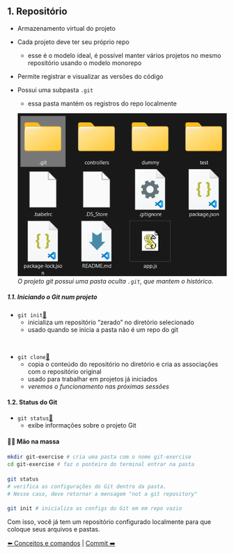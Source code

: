 ## 1. Repositório

- Armazenamento virtual do projeto
- Cada projeto deve ter seu próprio repo
  - esse é o modelo ideal, é possível manter vários projetos no mesmo repositório usando o modelo monorepo
- Permite registrar e visualizar as versões do código
- Possui uma subpasta `.git`

  - essa pasta mantém os registros do repo localmente

  ![Exemplo de projeto com o git](./../assets/images/git-commands-01.png)
  _O projeto git possui uma pasta oculta `.git`, que mantem o histórico._

##### 1.1. Iniciando o Git num projeto

- `git init`[🔗](https://git-scm.com/docs/git-init/pt_BR)
  - inicializa um repositório “zerado” no diretório selecionado
  - usado quando se inicia a pasta não é um repo do git

<br/>

- `git clone`[🔗](https://git-scm.com/docs/git-clone/pt_BR)
  - copia o conteúdo do repositório no diretório e cria as associações com o repositório original
  - usado para trabalhar em projetos já iniciados
  - _veremos o funcionamento nas próximas sessões_

#### 1.2. Status do Git

- `git status`[🔗](https://git-scm.com/docs/git-status/pt_BR)
  - exibe informações sobre o projeto Git

#### 👩‍💻 Mão na massa

```bash
mkdir git-exercise # cria uma pasta com o nome git-exercise
cd git-exercise # faz o ponteiro do terminal entrar na pasta

git status
# verifica as configurações do Git dentro da pasta.
# Nesse caso, deve retornar a mensagem "not a git repository"

git init # inicializa as configs do Git em em repo vazio
```

Com isso, você já tem um repositório configurado localmente para que coloque seus arquivos e pastas.

[⬅️ Conceitos e comandos](./git-commands.md) | [Commit ➡️](./git-commands-02.md)
